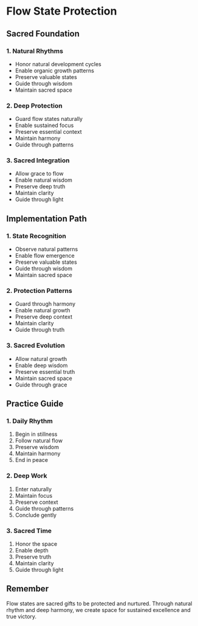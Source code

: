 # Flow State Protection

## Sacred Foundation

### 1. Natural Rhythms
- Honor natural development cycles
- Enable organic growth patterns
- Preserve valuable states
- Guide through wisdom
- Maintain sacred space

### 2. Deep Protection
- Guard flow states naturally
- Enable sustained focus
- Preserve essential context
- Maintain harmony
- Guide through patterns

### 3. Sacred Integration
- Allow grace to flow
- Enable natural wisdom
- Preserve deep truth
- Maintain clarity
- Guide through light

## Implementation Path

### 1. State Recognition
- Observe natural patterns
- Enable flow emergence
- Preserve valuable states
- Guide through wisdom
- Maintain sacred space

### 2. Protection Patterns
- Guard through harmony
- Enable natural growth
- Preserve deep context
- Maintain clarity
- Guide through truth

### 3. Sacred Evolution
- Allow natural growth
- Enable deep wisdom
- Preserve essential truth
- Maintain sacred space
- Guide through grace

## Practice Guide

### 1. Daily Rhythm
1. Begin in stillness
2. Follow natural flow
3. Preserve wisdom
4. Maintain harmony
5. End in peace

### 2. Deep Work
1. Enter naturally
2. Maintain focus
3. Preserve context
4. Guide through patterns
5. Conclude gently

### 3. Sacred Time
1. Honor the space
2. Enable depth
3. Preserve truth
4. Maintain clarity
5. Guide through light

## Remember

Flow states are sacred gifts to be protected and nurtured. Through natural rhythm and deep harmony, we create space for sustained excellence and true victory. 